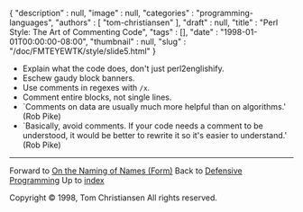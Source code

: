 {
   "description" : null,
   "image" : null,
   "categories" : "programming-languages",
   "authors" : [
      "tom-christiansen"
   ],
   "draft" : null,
   "title" : "Perl Style: The Art of Commenting Code",
   "tags" : [],
   "date" : "1998-01-01T00:00:00-08:00",
   "thumbnail" : null,
   "slug" : "/doc/FMTEYEWTK/style/slide5.html"
}


-   Explain what the code does, don't just perl2englishify.
-   Eschew gaudy block banners.
-   Use comments in regexes with `/x`.
-   Comment entire blocks, not single lines.
-   \`Comments on data are usually much more helpful than on algorithms.' (Rob Pike)
-   \`Basically, avoid comments. If your code needs a comment to be understood, it would be better to rewrite it so it's easier to understand.' (Rob Pike)

------------------------------------------------------------------------

Forward to [On the Naming of Names (Form)](/doc/FMTEYEWTK/style/slide6.html)
Back to [Defensive Programming](/doc/FMTEYEWTK/style/slide4.html)
Up to [index](/doc/FMTEYEWTK/style/slide-index.html)

Copyright © 1998, Tom Christiansen
All rights reserved.
